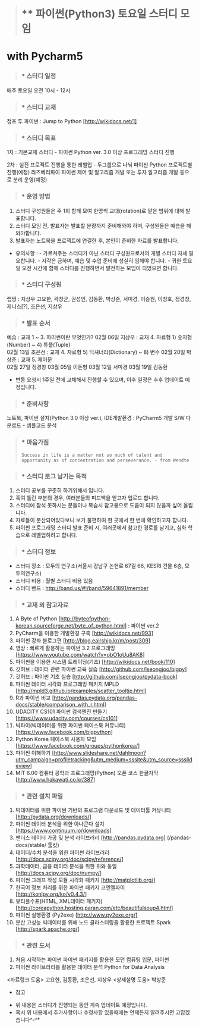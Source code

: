 > # ** 파이썬(Python3) 토요일 스터디 모임 
  # with Pycharm5 
> ###  * 스터디 일정   
   매주 토요일 오전 10시 - 12시 

> ###  * 스터디 교재  
   점프 투 파이썬 : Jump to Python [http://wikidocs.net/1]

> ###  * 스터디 목표

   1차 : 기본교재 스터디 - 파이썬 Python ver. 3.0 이상 프로그래밍 스터디 진행
   <p>2차 : 실전 프로젝트 진행을 통한 레벨업 - 두그룹으로 나눠 파이썬 Python 프로젝트별 진행(예정)
         라즈베리파이 파이썬 제어 및 알고리즘 개발 또는 투자 알고리즘 개발 등으로 분리 운영(예정)</p> 

> ### * 운영 방법
   1) 스터디 구성원들은 주 1회 함께 모여 한명씩 교대(rotation)로 맡은 범위에 대해 발표합니다. 
   2) 스터디 모임 전, 발표자는 발표할 분량까지 준비해와야 하며, 구성원들은 예습을 해와야합니다. 
   3) 발표자는 노트북을 프로젝트에 연결한 후, 본인이 준비한 자료를 발표합니다. 
   * 유의사항 : - 가르쳐주는 스터디가 아닌 스터디 구성원으로서의 개별 스터디 자세 필요합니다. 
                     - 지각은 금하며, 예습 및 수업 준비에 성실히 임해야 합니다. 
                     - 귀한 토요일 오전 시간에 함께 스터디를 진행하면서 발전하는 모임이 되었으면 합니다. 

> ### * 스터디 구성원 
   랩짱 : 지상우 
   고요한, 곽창균, 권성인, 김동환, 박상준, 서미경, 이승원, 이창호, 정경창, 제니스[?], 조은선, 지상우  

> ### * 발표 순서
   예습 : 교재 1 ~ 3. 파이썬이란 무엇인가? 
   02월 06일 지상우 : 교재 4. 자료형 1) 숫자형(Number) ~ 4) 튜플(Tuple)  
   02월 13일 조은선 : 교재 4. 자료형 5) 딕셔너리(Dictionary) ~ 8) 변수 
   02월 20일 박상준 : 교재 5. 제어문  
   02월 27일 정경창
   03월 05일 이돈형
   03월 12일 서미경
   03월 19일 김동환 
   * 변동 요청시 1주일 전에 교체해서 진행할 수 있으며, 이후 일정은 추후 업데이트 예정입니다. 

> ### * 준비사항
   노트북, 파이썬 설치(Python 3.0 이상 ver.), IDE개발환경 : PyCharm5 개발 S/W 다운로드 - 샘플코드 분석 

> ### * 마음가짐 
>  `Success in life is a matter not so much of talent and opportunity as of concentration and perseverance. - from Wendte`

> ### * 스터디 로그 남기는 목적 
   1) 스터디 공부를 꾸준히 하기위해서 입니다. 
   2) 혹여 틀린 부분의 경우, 여러분들의 피드백을 얻고자 업로드 합니다. 
   3) 스터디에 참석 못하시는 분들이나 복습시 참고용으로 도움이 되지 않을까 싶어 올립니다. 
   4) 자료들이 분산되어있다보니 보기 불편하여 한 곳에서 한 번에 확인하고자 합니다. 
   5) 파이썬 프로그래밍 스터디 발표 준비 시, 여러곳에서 참고한 경로를 남기고, 심화 학습으로 레벨업하려고 합니다. 

> ###  * 스터디 정보 
  - 스터디 장소 : 모두의 연구소(서울시 강남구 논현로 67길 66, KESRI 건물 6층, 모두의연구소)
  - 스터디 비용 : 월별 스터디 비용 있음  
  - 스터디 밴드 : http://band.us/#!/band/59641891/member 

> ### * 교재 외 참고자료 
   1) A Byte of Python [http://byteofpython-korean.sourceforge.net/byte_of_python.html] : 파이썬 ver.2 
   2) PyCharm을 이용한 개발환경 구축 [http://wikidocs.net/993]
   3) 파이썬 강좌 블로그편 [http://blog.eairship.kr/m/post/309] 
   4) 영상 : 빠르게 활용하는 파이썬 3.2 프로그래밍 [https://www.youtube.com/watch?v=obO1oUu8AK8]
   5) 파이썬을 이용한 시스템 트레이딩(기초) [http://wikidocs.net/book/110]
   6) 깃허브 : 데이터 관련 파이썬 교육 실습 [http://github.com/lseongjoo/bigpy]
   7) 깃허브 : 파이썬 기초 실습 [http://github.com/lseongjoo/pydata-book]
   8) 파이썬 데이터 시각화 프로그래밍 패키지 MPLD [http://mpld3.github.io/examples/scatter_tooltip.html]
   9) R과 파이썬 비교 [http://pandas.pydata.org/pandas-docs/stable/comparison_with_r.html]
  10) UDACITY CS101 파이썬 검색엔진 만들기 [https://www.udacity.com/courses/cs101]
  11) 빅파이(빅데이터를 위한 파이썬 페이스북 커뮤니티) [https://www.facebook.com/bigpython]
  12) Python Korea 페이스북 사용자 모임 [https://www.facebook.com/groups/pythonkorea/]
  13) 파이썬 이해하기 [http://www.slideshare.net/dahlmoon?utm_campaign=profiletracking&utm_medium=sssite&utm_source=ssslideview]
  14) MIT 6.00 컴퓨터 공학과 프로그래밍(Python) 오픈 코스 한글자막 [http://www.hakawati.co.kr/387]

> ### * 관련 설치 파일 
   1) 빅데이터를 위한 파이썬 기반의 프로그램 다운로드 및 데이터툴 커뮤니티 [http://pydata.org/downloads/]
   2) 파이썬 데이터 분석을 위한 아나콘다 설치 [https://www.continuum.io/downloads]
   3) 팬더스 데이터 가공 및 분석 라이브러리 [http://pandas.pydata.org] (/pandas-docs/stable/ 툴킷)
   4) 데이터/수치 분석을 위한 파이썬 라이브러리 [http://docs.scipy.org/doc/scipy/reference/]
   5) 과학데이터, 금융 데이터 분석을 위한 위와 동일 [http://docs.scipy.org/doc/numpy/]
   6) 파이썬 그래프 작성 모듈 시각화 패키지 [http://matplotlib.org/]
   7) 한국어 정보 처리를 위한 파이썬 패키지 코엔엘파이 [http://konlpy.org/ko/v0.4.3/]
   8) 뷰티플수프(HTML, XML데이터 패키지)[http://coreapython.hosting.paran.com/etc/beautifulsoup4.html]
   9) 파이썬 실행환경 (Py2exe) [http://www.py2exe.org/]
   10) 분산 고성능 빅데이터를 위해 노드 클러스터링을 활용한 프로젝트 Spark [http://spark.apache.org/]

> ### * 관련 도서 
   1) 처음 시작하는 파이썬 파이썬 패키지를 활용한 모던 컴퓨팅 입문, 파이썬 
   2) 파이썬 라이브러리를 활용한 데이터 분석 Python for Data Analysis 

   <자료링크 도움> 고요한, 김동환, 조은선, 지상우 
   <상세설명 도움> 박상준 

* 참고
- 위 내용은 스터디가 진행되는 동안 계속 업데이트 예정입니다. 
- 혹시 위 내용에서 추가사항이나 수정사항 있을때에는 언제든지 알려주시면 고맙겠습니다^-^* 
